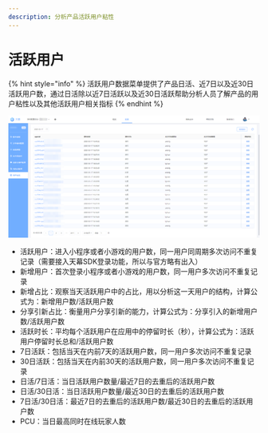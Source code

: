 ```yaml
---
description: 分析产品活跃用户粘性
---
```


# 活跃用户

{% hint style="info" %}
活跃用户数据菜单提供了产品日活、近7日以及近30日活跃用户数，通过日活除以近7日活跃以及近30日活跃帮助分析人员了解产品的用户粘性以及其他活跃用户相关指标
{% endhint %}

![](../../.gitbook/assets/image%20%2861%29.png)

* 活跃用户：进入小程序或者小游戏的用户数，同一用户同周期多次访问不重复记录（需要接入天幕SDK登录功能，所以与官方略有出入） 
* 新增用户：首次登录小程序或者小游戏的用户数，同一用户多次访问不重复记录
* 新增占比：观察当天活跃用户中的占比，用以分析这一天用户的结构，计算公式为：新增用户数/活跃用户数
* 分享引新占比：衡量用户分享引新的能力，计算公式为：分享引入的新增用户数/活跃用户数
* 活跃时长：平均每个活跃用户在应用中的停留时长（秒），计算公式为：活跃用户停留时长总和/活跃用户数
* 7日活跃：包括当天在内前7天的活跃用户数，同一用户多次访问不重复记录
* 30日活跃：包括当天在内前30天的活跃用户数，同一用户多次访问不重复记录
* 日活/7日活：当日活跃用户数量/最近7日的去重后的活跃用户数
* 日活/30日活：当日活跃用户数量/最近30日的去重后的活跃用户数
* 7日活/30日活：最近7日的去重后的活跃用户数/最近30日的去重后的活跃用户数
* PCU：当日最高同时在线玩家人数

